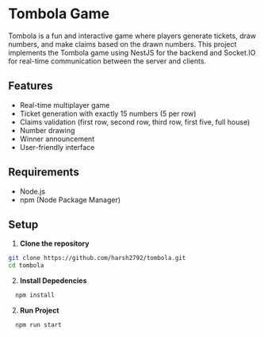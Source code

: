 # Tombola Game

Tombola is a fun and interactive game where players generate tickets, draw numbers, and make claims based on the drawn numbers. This project implements the Tombola game using NestJS for the backend and Socket.IO for real-time communication between the server and clients.

## Features

- Real-time multiplayer game
- Ticket generation with exactly 15 numbers (5 per row)
- Claims validation (first row, second row, third row, first five, full house)
- Number drawing
- Winner announcement
- User-friendly interface

## Requirements

- Node.js
- npm (Node Package Manager)

## Setup

1. **Clone the repository**
```sh
git clone https://github.com/harsh2792/tombola.git
cd tombola
```

2. **Install Depedencies**
```sh
  npm install
```

2. **Run Project**
```sh
  npm run start
```
